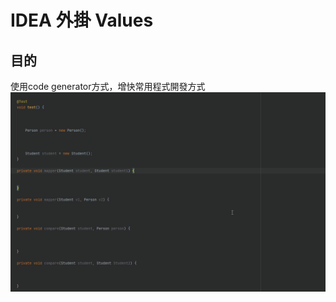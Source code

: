 # IDEA 外掛 Values

## 目的

使用code generator方式，增快常用程式開發方式
![set name value.gif](set%20name%20value.gif)